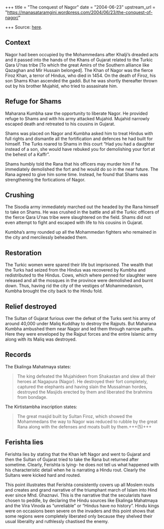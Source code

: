 +++
title = "The conquest of Nagor"
date = "2004-06-23"
upstream_url = "https://manasataramgini.wordpress.com/2004/06/23/the-conquest-of-nagor/"

+++
Source: [here](https://manasataramgini.wordpress.com/2004/06/23/the-conquest-of-nagor/).

## Context
Nagor had been occupied by the Mohammedans after Khalji’s dreaded acts and it passed into the hands of the Khans of Gujarat related to the Turkic Qara U’nas tribe \[To which the great Amirs of the Southern alliance like Qazaghan and Mir Hussain belonged\]. The Khan of Nagor was the fierce Firoz Khan, a terror of Hindus, who died in 1454. On the death of Firoz, his son Shams Khan ascended the gaddi. But he was shortly thereafter thrown out by his brother Mujahid, who tried to assasinate him. 

## Refuge for Shams
Maharana Kumbha saw the opportunity to liberate Nagor. He provided refuge to Shams and with his army attacked Mujahid. Mujahid narrowly escaped death and retreated to his cousins in Gujarat. 

Shams was placed on Nagor and Kumbha asked him to treat Hindus with full rights and dismantle all the fortification and defences he had built for himself. The Turks roared to Shams in this court “Had you had a daughter instead of a son, she would have rebuked you for demolishing your fort at the behest of a Kaffr”. 

Shams humbly told the Rana that his officers may murder him if he immediately demolished the fort and he would do so in the near future. The Rana agreed to give him some time. Instead, he found that Shams was strengthening the fortications of Nagor. 

## Crushing
The Sisodia army immediately marched out the headed by the Rana himself to take on Shams. He was crushed in the battle and all the Turkic officers of the fierce Qara U’nas tribe were slaughtered on the field. Shams did not even attempt to fight and escaped with life to his cousins in Gujarat. 

Kumbha’s army rounded up all the Mohammedan fighters who remained in the city and mercilessly beheaded them. 

## Restoration
The Turkic women were spared their life but imprisoned. The wealth that the Turks had seized from the Hindus was recovered by Kumbha and redistributed to the Hindus. Cows, which where penned for slaughter were released and all the mosques in the province were demolished and burnt down. Thus, having rid the city of the vestiges of Mohammedanism, Kumbha brought the city back to the Hindu fold. 

## Relief destroyed
The Sultan of Gujarat furious over the defeat of the Turks sent his army of around 40,000 under Maliq Kuddhay to destroy the Rajputs. But Maharana Kumbha ambushed them near Nagor and led them through narrow paths. Here they were enveloped by the Rajput forces and the entire Islamic army along with its Maliq was destroyed.

## Records
The Ekalinga Mahatmaya states:

> The king defeated the Mujahideen from Shakastan and slew all their heroes at Nagapura (Nagor). He destroyed their fort completely, captured the elephants and having slain the Mussalman hordes, destroyed the Masjids erected by them and liberated the brahmins from bondage.

The Kirtistambha inscription states:

> The great masjid built by Sultan Firoz, which showed the Mohammedans the way to Nagor was reduced to rubble by the great Rana along with the defenses and moats built by them.+++(5)+++

## Ferishta lies
Ferishta lies by stating that the Khan left Nagor and went to Gujarat and then the Sultan of Gujarat tried to take the Rana but returned after sometime. Clearly, Ferishta is lying- he does not tell us what happened with his characteristic detail when he is narrating a Hindu rout. Clearly the Sultans were kicked hard and routed. 

This point illustrates that Ferishta consistently covers up all Moslem routs and creates and grand narrative of the triumphant march of Islam into Hind ever since Mhd. Ghaznavi. This is the narrative that the secularists have chosen to peddle, by declaring the Hindu sources like Ekalinga Mahatmaya and the Vira Vinoda as “unreliable” or “Hindus have no history”. Hindu kings were on occasions been severe on the invaders and this point shows that some regions were completely liberated only because they shelved their usual liberality and ruthlessly chastised the enemy.

